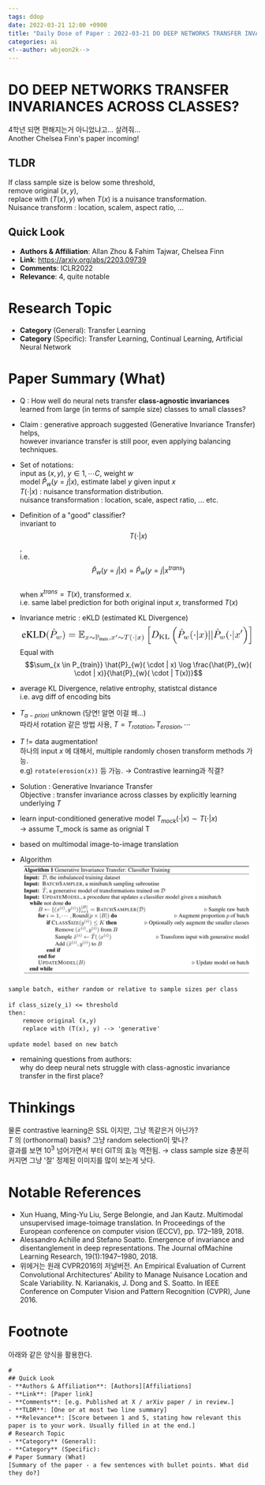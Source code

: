 ```yaml
---
tags: ddop
date: 2022-03-21 12:00 +0900
title: "Daily Dose of Paper : 2022-03-21 DO DEEP NETWORKS TRANSFER INVARIANCES ACROSS CLASSES?"
categories: ai
<!--author: wbjeon2k-->
---
```


# DO DEEP NETWORKS TRANSFER INVARIANCES ACROSS CLASSES?

4학년 되면 편해지는거 아니었냐고... 살려줘...  
Another Chelsea Finn's paper incoming!  

## **TLDR**
If class sample size is below some threshold,  
remove original $(x,y)$,  
replace with $(T(x), y)$ when $T(x)$ is a nuisance transformation.  
Nuisance transform : location, scalem, aspect ratio, ...  


## Quick Look

- **Authors & Affiliation**: Allan Zhou & Fahim Tajwar, Chelsea Finn
- **Link**: <https://arxiv.org/abs/2203.09739>
- **Comments**: ICLR2022
- **Relevance**: 4, quite notable

# Research Topic

- **Category** (General): Transfer Learning
- **Category** (Specific): Transfer Learning, Continual Learning, Artificial Neural Network

# Paper Summary (What)

- Q : How well do neural nets transfer **class-agnostic invariances**  
learned from large (in terms of sample size) classes to small classes?
- Claim : generative approach suggested (Generative Invariance Transfer) helps,  
however invariance transfer is still poor, even applying balancing techniques.  
- Set of notations:  
input as $(x,y)$, $y \in {1, \cdots C}$, weight $w$   
model $\hat{P}_{w}(y = j | x)$, estimate label $y$ given input $x$  
$T(\cdot | x)$ : nuisance transformation distribution.  
nuisance transformation : location, scale, aspect ratio, ... etc.  
- Definition of a "good" classifier?  
invariant to $$T(\cdot | x)$$,  
i.e. $$\hat{P}_{w}(y = j | x) = \hat{P}_{w}(y = j | x^{trans})$$  
when $x^{trans} = T(x)$, transformed $x$.  
i.e. same label prediction for both original input $x$, transformed $T(x)$  
- Invariance metric : eKLD (estimated KL Divergence)  
  ![img1](/images/ddop0321/eKLD.png)  
  Equal with $$\sum_{x \in P_{train}} \hat{P}_{w}( \cdot | x) \log \frac{\hat{P}_{w}( \cdot | x)}{\hat{P}_{w}( \cdot | T(x))}$$  

- average KL Divergence, relative entrophy, statistcal distance  
i.e. avg diff of encoding bits  
- $T_{a-priori}$ unknown (당연! 알면 이걸 왜...)  
따라서 rotation 같은 방법 사용, $T = {T_{rotation}, T_{erosion}, \cdots}$  
- $T$ != data augmentation!  
하나의 input $x$ 에 대해서, multiple randomly chosen transform methods 가능.  
e.g) `rotate(erosion(x))` 등 가능. $\rightarrow$ Contrastive learning과 직결?  
- Solution : Generative Invariance Transfer  
Objective : transfer invariance across classes by explicitly learning underlying $T$  
- learn input-conditioned generative model $T_{mock}(\cdot | x) \sim T(\cdot | x)$  
&rarr; assume T_mock is same as orignial T  
- based on multimodal image-to-image translation
- Algorithm
![img2](/images/ddop0321/geninvar.png)  

```
sample batch, either random or relative to sample sizes per class

if class_size(y_i) <= threshold
then:
    remove original (x,y)
    replace with (T(x), y) --> 'generative'

update model based on new batch
```  

- remaining questions from authors:  
why do deep neural nets struggle with class-agnostic invariance transfer in the first place?  

# Thinkings
물론 contrastive learning은 SSL 이지만, 그냥 똑같은거 아닌가?  
$T$ 의 (orthonormal) basis? 그냥 random selection이 맞나?  
결과를 보면 $10^3$ 넘어가면서 부터 GIT의 효능 역전됨.
$\rightarrow$ class sample size 충분히 커지면 그냥 '잘' 정제된 이미지를 많이 보는게 낫다.  

# Notable References

- Xun Huang, Ming-Yu Liu, Serge Belongie, and Jan Kautz. Multimodal unsupervised image-toimage translation. In Proceedings of the European conference on computer vision (ECCV), pp. 172–189, 2018.
- Alessandro Achille and Stefano Soatto. Emergence of invariance and disentanglement in deep representations. The Journal ofMachine Learning Research, 19(1):1947–1980, 2018.
- 위에거는 원래 CVPR2016의 저널버전. An Empirical Evaluation of Current Convolutional Architectures' Ability to Manage Nuisance Location and Scale Variability. N. Karianakis, J. Dong and S. Soatto. In IEEE Conference on Computer Vision and Pattern Recognition (CVPR), June 2016.

# Footnote
아래와 같은 양식을 활용한다.  

```text
# 
## Quick Look
- **Authors & Affiliation**: [Authors][Affiliations]
- **Link**: [Paper link]
- **Comments**: [e.g. Published at X / arXiv paper / in review.]
- **TLDR**: [One or at most two line summary]
- **Relevance**: [Score between 1 and 5, stating how relevant this paper is to your work. Usually filled in at the end.]
# Research Topic
- **Category** (General):
- **Category** (Specific):
# Paper Summary (What)
[Summary of the paper - a few sentences with bullet points. What did they do?]
```

